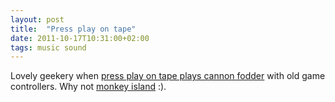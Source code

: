 ```yaml
---
layout: post
title:  "Press play on tape"
date: 2011-10-17T10:31:00+02:00
tags: music sound
---
```


Lovely geekery when [press play on tape plays cannon fodder](http://www.youtube.com/watch?v=hLWw1OpDrpI) with old game controllers. Why not [monkey island](http://www.youtube.com/watch?v=mYZXNVHVfhc) :).
